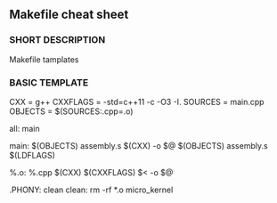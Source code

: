 ## Makefile cheat sheet

### SHORT DESCRIPTION
Makefile tamplates

### BASIC TEMPLATE
CXX = g++
CXXFLAGS = -std=c++11 -c -O3 -I.
SOURCES = main.cpp
OBJECTS = $(SOURCES:.cpp=.o)

all: main

main: $(OBJECTS) assembly.s
    $(CXX) -o $@ $(OBJECTS) assembly.s $(LDFLAGS)

%.o: %.cpp
    $(CXX) $(CXXFLAGS) $< -o $@

.PHONY: clean
clean:
    rm -rf *.o micro_kernel
                             